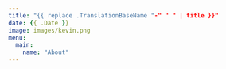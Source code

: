 ```yaml
---
title: "{{ replace .TranslationBaseName "-" " " | title }}"
date: {{ .Date }}
image: images/kevin.png
menu:
  main:
    name: "About"
---
```

